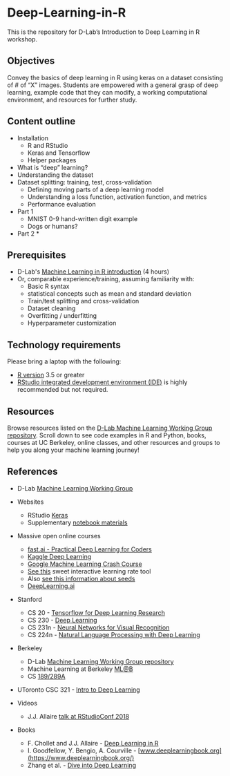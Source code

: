 # Deep-Learning-in-R

This is the repository for D-Lab’s Introduction to Deep Learning in R workshop.

## Objectives

Convey the basics of deep learning in R using keras on a dataset consisting of # of “X” images. 
Students are empowered with a general grasp of deep learning, example code that they can modify, a working computational environment, and resources for further study.

## Content outline

* Installation
  * R and RStudio
  * Keras and Tensorflow
  * Helper packages
* What is “deep” learning? 
* Understanding the dataset
* Dataset splitting: training, test, cross-validation
  * Defining moving parts of a deep learning model 
  * Understanding a loss function, activation function, and metrics
  * Performance evaluation
* Part 1
  * MNIST 0-9 hand-written digit example 
  * Dogs or humans?
* Part 2
  * 

## Prerequisites

* D-Lab's [Machine Learning in R introduction](https://github.com/dlab-berkeley/Machine-Learning-in-R) (4 hours)
* Or, comparable experience/training, assuming familiarity with:
  * Basic R syntax
  * statistical concepts such as mean and standard deviation
  * Train/test splitting and cross-validation
  * Dataset cleaning
  * Overfitting / underfitting
  * Hyperparameter customization

## Technology requirements

Please bring a laptop with the following:

* [R version](https://cloud.r-project.org/)
3.5 or greater
* [RStudio integrated development environment (IDE)](https://www.rstudio.com/products/rstudio/download/#download) is
highly recommended but not required.

## Resources

Browse resources listed on the [D-Lab Machine Learning Working Group repository](https://github.com/dlab-berkeley/MachineLearningWG). Scroll down to see code examples in R and Python, books, courses at UC Berkeley, online classes, and other resources and groups to help you along your machine learning journey!  


## References
* D-Lab [Machine Learning Working Group](http://dlab.berkeley.edu/working-groups/machine-learning-working-group-0)

* Websites
    * RStudio [Keras](https://keras.rstudio.com/)
    * Supplementary [notebook materials](https://github.com/jjallaire/deep-learning-with-r-notebooks)

* Massive open online courses
    * [fast.ai - Practical Deep Learning for Coders](https://course.fast.ai/)
    * [Kaggle Deep Learning](https://www.kaggle.com/learn/deep-learning)
    * [Google Machine Learning Crash Course]()
    * [See this](https://developers.google.com/machine-learning/crash-course/fitter/graph) sweet interactive learning rate tool
    * Also [see this information about seeds](https://tools.google.com/seedbank/seeds)
    * [DeepLearning.ai](https://www.deeplearning.ai/)

* Stanford
    * CS 20 - [Tensorflow for Deep Learning Research](http://web.stanford.edu/class/cs20si/syllabus.html)
    * CS 230 - [Deep Learning](http://cs230.stanford.edu/)
    * CS 231n - [Neural Networks for Visual Recognition](http://cs231n.github.io/)
    * CS 224n - [Natural Language Processing with Deep Learning](http://web.stanford.edu/class/cs224n/)

* Berkeley
    * D-Lab [Machine Learning Working Group repository](https://github.com/dlab-berkeley/MachineLearningWG)
    * Machine Learning at Berkeley [ML@B](https://ml.berkeley.edu/)
    * CS [189/289A](https://people.eecs.berkeley.edu/~jrs/189/)

* UToronto CSC 321 - [Intro to Deep Learning](http://www.cs.toronto.edu/~rgrosse/courses/csc321_2018/)

* Videos
    * J.J. Allaire [talk at RStudioConf 2018](https://www.rstudio.com/resources/videos/machine-learning-with-tensorflow-and-r/)

* Books
    * F. Chollet and J.J. Allaire - [Deep Learning in R](https://www.manning.com/books/deep-learning-with-r)
    * I. Goodfellow, Y. Bengio, A. Courville - [www.deeplearningbook.org](https://www.deeplearningbook.org/)
    * Zhang et al. - [Dive into Deep Learning](http://en.diveintodeeplearning.org/) 

